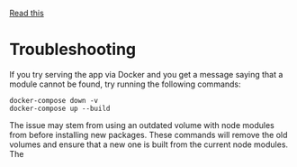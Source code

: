 [Read this](https://arnaudcortisse.com/blog/trying-out-nestjs-part-1/)

# Troubleshooting
If you try serving the app via Docker and you get a message saying that a module cannot be found, try running the following commands:

```
docker-compose down -v
docker-compose up --build
```
The issue may stem from using an outdated volume with node modules from before installing new packages. These commands will remove the old volumes and ensure that a new one is built from the current node modules. The 